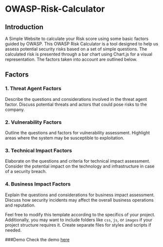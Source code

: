 # OWASP-Risk-Calculator

## Introduction
A Simple Website to calculate your Risk score using some basic factors guided by OWASP. 
This OWASP Risk Calculator is a tool designed to help us assess potential security risks based on a set of simple questions. The calculated risk is presented through a bar chart using Chart.js for a visual representation. The factors taken into account are outlined below.

## Factors

### 1. Threat Agent Factors

Describe the questions and considerations involved in the threat agent factor. Discuss potential threats and actors that could pose risks to the company.

### 2. Vulnerability Factors

Outline the questions and factors for vulnerability assessment. Highlight areas where the system may be susceptible to exploitation.

### 3. Technical Impact Factors

Elaborate on the questions and criteria for technical impact assessment. Consider the potential impact on the technology and infrastructure in case of a security breach.

### 4. Business Impact Factors

Explain the questions and considerations for business impact assessment. Discuss how security incidents may affect the overall business operations and reputation.

Feel free to modify this template according to the specifics of your project. Additionally, you may want to include folders like `css`, `js`, or `images` if your project structure requires it. Create separate files for styles and scripts if needed.

###Demo
Check the demo [here](https://khaleelsyed8.github.io/Owasp-Risk-Calculator/)

